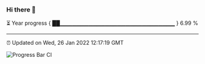 ### Hi there 👋

⏳ Year progress { ██▁▁▁▁▁▁▁▁▁▁▁▁▁▁▁▁▁▁▁▁▁▁▁▁▁▁▁▁ } 6.99 %

---

⏰ Updated on Wed, 26 Jan 2022 12:17:19 GMT

![Progress Bar CI](https://github.com/liununu/liununu/workflows/Progress%20Bar%20CI/badge.svg)
